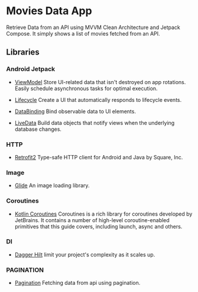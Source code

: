 # Movies Data App
Retrieve Data from an API using MVVM Clean Architecture and Jetpack Compose. It simply shows a list of movies fetched from an API.

## Libraries

### Android Jetpack

* [ViewModel](https://developer.android.com/topic/libraries/architecture/viewmodel) Store UI-related data that isn't destroyed on app rotations. Easily schedule asynchronous tasks for optimal execution.

* [Lifecycle](https://developer.android.com/topic/libraries/architecture/lifecycle) Create a UI that automatically responds to lifecycle events.

* [DataBinding](https://developer.android.com/topic/libraries/data-binding/) Bind observable data to UI elements.

* [LiveData](https://developer.android.com/topic/libraries/architecture/livedata) Build data objects that notify views when the underlying database changes.

### HTTP

* [Retrofit2](https://github.com/square/retrofit) Type-safe HTTP client for Android and Java by Square, Inc.


### Image

* [Glide](com.github.bumptech.glide:glide:4.11.0) An image loading library.

### Coroutines

* [Kotlin Coroutines](https://github.com/Kotlin/kotlinx.coroutines) Coroutines is a rich library for coroutines developed by JetBrains. It contains a number of high-level coroutine-enabled primitives that this guide covers, including launch, async and others.

### DI

* [Dagger Hilt](https://developer.android.com/training/dependency-injection/dagger-basics) limit your project's complexity as it scales up.

### PAGINATION

* [Pagination](https://developer.android.com/topic/libraries/architecture/paging) Fetching data from api using pagination.
